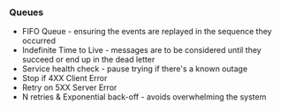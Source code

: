 ### Queues

* FIFO Queue - ensuring the events are replayed in the sequence they occurred
* Indefinite Time to Live - messages are to be considered until they succeed or end up in the dead letter
* Service health check - pause trying if there's a known outage
* Stop if 4XX Client Error
* Retry on 5XX Server Error
* N retries & Exponential back-off - avoids overwhelming the system
